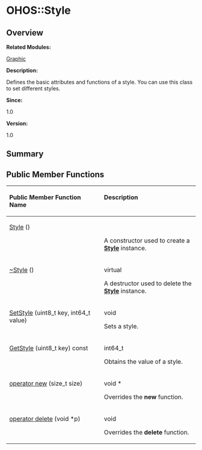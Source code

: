 # OHOS::Style<a name="ZH-CN_TOPIC_0000001055518122"></a>

## **Overview**<a name="section2108654161093535"></a>

**Related Modules:**

[Graphic](Graphic.md)

**Description:**

Defines the basic attributes and functions of a style. You can use this class to set different styles. 

**Since:**

1.0

**Version:**

1.0

## **Summary**<a name="section549467273093535"></a>

## Public Member Functions<a name="pub-methods"></a>

<a name="table620474465093535"></a>
<table><thead align="left"><tr id="row1392097237093535"><th class="cellrowborder" valign="top" width="50%" id="mcps1.1.3.1.1"><p id="p844187577093535"><a name="p844187577093535"></a><a name="p844187577093535"></a>Public Member Function Name</p>
</th>
<th class="cellrowborder" valign="top" width="50%" id="mcps1.1.3.1.2"><p id="p1390423510093535"><a name="p1390423510093535"></a><a name="p1390423510093535"></a>Description</p>
</th>
</tr>
</thead>
<tbody><tr id="row923617430093535"><td class="cellrowborder" valign="top" width="50%" headers="mcps1.1.3.1.1 "><p id="p680387646093535"><a name="p680387646093535"></a><a name="p680387646093535"></a><a href="Graphic.md#ga592b31b43819c40563c52fe7b45d9358">Style</a> ()</p>
</td>
<td class="cellrowborder" valign="top" width="50%" headers="mcps1.1.3.1.2 "><p id="p123921535093535"><a name="p123921535093535"></a><a name="p123921535093535"></a>&nbsp;</p>
<p id="p428771639093535"><a name="p428771639093535"></a><a name="p428771639093535"></a>A constructor used to create a <strong id="b1519572613093535"><a name="b1519572613093535"></a><a name="b1519572613093535"></a><a href="OHOS-Style.md">Style</a></strong> instance. </p>
</td>
</tr>
<tr id="row513978450093535"><td class="cellrowborder" valign="top" width="50%" headers="mcps1.1.3.1.1 "><p id="p619407309093535"><a name="p619407309093535"></a><a name="p619407309093535"></a><a href="Graphic.md#ga6356d56766de8fe37d4888ef70f521ec">~Style</a> ()</p>
</td>
<td class="cellrowborder" valign="top" width="50%" headers="mcps1.1.3.1.2 "><p id="p1060878766093535"><a name="p1060878766093535"></a><a name="p1060878766093535"></a>virtual&nbsp;</p>
<p id="p1650272926093535"><a name="p1650272926093535"></a><a name="p1650272926093535"></a>A destructor used to delete the <strong id="b411275292093535"><a name="b411275292093535"></a><a name="b411275292093535"></a><a href="OHOS-Style.md">Style</a></strong> instance. </p>
</td>
</tr>
<tr id="row1855002966093535"><td class="cellrowborder" valign="top" width="50%" headers="mcps1.1.3.1.1 "><p id="p1941049711093535"><a name="p1941049711093535"></a><a name="p1941049711093535"></a><a href="Graphic.md#ga31941bb1abbb6744ee832d4b0fe6e080">SetStyle</a> (uint8_t key, int64_t value)</p>
</td>
<td class="cellrowborder" valign="top" width="50%" headers="mcps1.1.3.1.2 "><p id="p1449218336093535"><a name="p1449218336093535"></a><a name="p1449218336093535"></a>void&nbsp;</p>
<p id="p615725530093535"><a name="p615725530093535"></a><a name="p615725530093535"></a>Sets a style. </p>
</td>
</tr>
<tr id="row678079210093535"><td class="cellrowborder" valign="top" width="50%" headers="mcps1.1.3.1.1 "><p id="p115903671093535"><a name="p115903671093535"></a><a name="p115903671093535"></a><a href="Graphic.md#ga2b4b818f26822ad6a020473e6a5e5214">GetStyle</a> (uint8_t key) const</p>
</td>
<td class="cellrowborder" valign="top" width="50%" headers="mcps1.1.3.1.2 "><p id="p365913227093535"><a name="p365913227093535"></a><a name="p365913227093535"></a>int64_t&nbsp;</p>
<p id="p142755439093535"><a name="p142755439093535"></a><a name="p142755439093535"></a>Obtains the value of a style. </p>
</td>
</tr>
<tr id="row1816506074093535"><td class="cellrowborder" valign="top" width="50%" headers="mcps1.1.3.1.1 "><p id="p136577877093535"><a name="p136577877093535"></a><a name="p136577877093535"></a><a href="Graphic.md#ga4854963aa969ee20a6cd174a70f5cd23">operator new</a> (size_t size)</p>
</td>
<td class="cellrowborder" valign="top" width="50%" headers="mcps1.1.3.1.2 "><p id="p1640618871093535"><a name="p1640618871093535"></a><a name="p1640618871093535"></a>void *&nbsp;</p>
<p id="p297654919093535"><a name="p297654919093535"></a><a name="p297654919093535"></a>Overrides the <strong id="b1856003185093535"><a name="b1856003185093535"></a><a name="b1856003185093535"></a>new</strong> function. </p>
</td>
</tr>
<tr id="row340579671093535"><td class="cellrowborder" valign="top" width="50%" headers="mcps1.1.3.1.1 "><p id="p340982175093535"><a name="p340982175093535"></a><a name="p340982175093535"></a><a href="Graphic.md#gadf1997a0f56ac2b220e7f0f8e8e0a6ef">operator delete</a> (void *p)</p>
</td>
<td class="cellrowborder" valign="top" width="50%" headers="mcps1.1.3.1.2 "><p id="p583621766093535"><a name="p583621766093535"></a><a name="p583621766093535"></a>void&nbsp;</p>
<p id="p1471711746093535"><a name="p1471711746093535"></a><a name="p1471711746093535"></a>Overrides the <strong id="b1911358044093535"><a name="b1911358044093535"></a><a name="b1911358044093535"></a>delete</strong> function. </p>
</td>
</tr>
</tbody>
</table>

